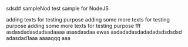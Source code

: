 sdsd# sampleNod
test sample for NodeJS

adding texts for testing purpose
adding some more texts for testing purpose
adding some more texts for testing purpose fff
 asdasdadasdadsadaaaa
asasdasdaa
ewas
asdadadasdadadadsdsdsdsd
adasdad1aaa
aaaaqqq
aaa
